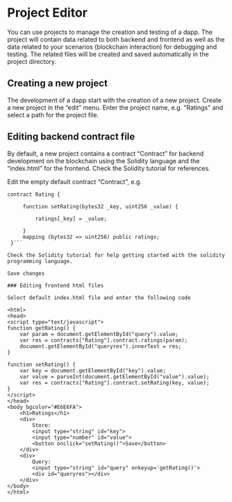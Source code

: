 # Project Editor

You can use projects to manage the creation and testing of a dapp. The project will contain data related to both backend and frontend as well as the data related to your scenarios (blockchain interaction) for debugging and testing. The related files will be created and saved automatically in the project directory.

## Creating a new project

The development of a dapp start with the creation of a new project.
Create a new project in the “edit” menu. Enter the project name, e.g. "Ratings" and select a path for the project file.

## Editing backend contract file 

By default, a new project contains a contract “Contract” for backend development on the blockchain using the Solidity language and the “index.html” for the frontend. Check the Solidity tutorial for references. 

Edit the empty default contract “Contract”, e.g. 
   
   ```
   contract Rating {
        
        function setRating(bytes32 _key, uint256 _value) {
        
            ratings[_key] = _value;
        
        }
        mapping (bytes32 => uint256) public ratings;
    }```

Check the Solidity tutorial for help getting started with the solidity programming language.

Save changes

### Editing frontend html files

Select default index.html file and enter the following code
  ```
   <!doctype>
    <html>
    <head>
    <script type="text/javascript">
    function getRating() {
        var param = document.getElementById("query").value;
        var res = contracts["Rating"].contract.ratings(param);
        document.getElementById("queryres").innerText = res;
    }

    function setRating() {
        var key = document.getElementById("key").value;
        var value = parseInt(document.getElementById("value").value);
        var res = contracts["Rating"].contract.setRating(key, value);
    }
    </script>
    </head>
    <body bgcolor="#E6E6FA">
        <h1>Ratings</h1>
        <div>
            Store:
            <input type="string" id="key">
            <input type="number" id="value">
            <button onclick="setRating()">Save</button>
        </div>
        <div>
            Query:
            <input type="string" id="query" onkeyup='getRating()'>
            <div id="queryres"></div>
        </div>
    </body>
    </html>
```


